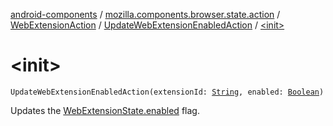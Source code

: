 [android-components](../../../index.md) / [mozilla.components.browser.state.action](../../index.md) / [WebExtensionAction](../index.md) / [UpdateWebExtensionEnabledAction](index.md) / [&lt;init&gt;](./-init-.md)

# &lt;init&gt;

`UpdateWebExtensionEnabledAction(extensionId: `[`String`](https://kotlinlang.org/api/latest/jvm/stdlib/kotlin/-string/index.html)`, enabled: `[`Boolean`](https://kotlinlang.org/api/latest/jvm/stdlib/kotlin/-boolean/index.html)`)`

Updates the [WebExtensionState.enabled](../../../mozilla.components.browser.state.state/-web-extension-state/enabled.md) flag.

